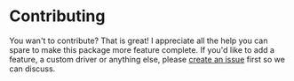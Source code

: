 # Contributing

You wan't to contribute? That is great! I appreciate all the help you can spare to make this package more feature complete. 
If you'd like to add a feature, a custom driver or anything else, please [create an issue](https://github.com/gwleuverink/lockdown/issues/new?assignees=gwleuverink&labels=enhancement&template=feature_request.md) first so we can discuss.
